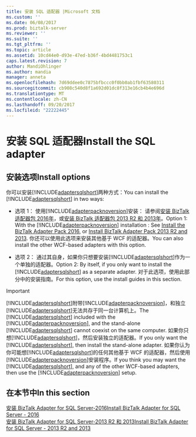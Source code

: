 ```yaml
---
title: 安装 SQL 适配器 |Microsoft 文档
ms.custom: ''
ms.date: 06/08/2017
ms.prod: biztalk-server
ms.reviewer: ''
ms.suite: ''
ms.tgt_pltfrm: ''
ms.topic: article
ms.assetid: 10cd44e0-d93e-47ed-b36f-4bd4481753c1
caps.latest.revision: 7
author: MandiOhlinger
ms.author: mandia
manager: anneta
ms.openlocfilehash: 7d69ddee0c7875bfbccc0f0bb0ab1fbf63580311
ms.sourcegitcommit: cb908c540d8f1a692d01dc8f313e16cb4b4e696d
ms.translationtype: MT
ms.contentlocale: zh-CN
ms.lasthandoff: 09/20/2017
ms.locfileid: "22222445"
---
```

# <a name="install-the-sql-adapter"></a><span data-ttu-id="cd589-102">安装 SQL 适配器</span><span class="sxs-lookup"><span data-stu-id="cd589-102">Install the SQL adapter</span></span>
## <a name="install-options"></a><span data-ttu-id="cd589-103">安装选项</span><span class="sxs-lookup"><span data-stu-id="cd589-103">Install options</span></span>
<span data-ttu-id="cd589-104">你可以安装[!INCLUDE[adaptersqlshort](../../includes/adaptersqlshort-md.md)]两种方式：</span><span class="sxs-lookup"><span data-stu-id="cd589-104">You can install the [!INCLUDE[adaptersqlshort](../../includes/adaptersqlshort-md.md)] in two ways:</span></span>

* <span data-ttu-id="cd589-105">选项 1： 使用[!INCLUDE[adapterpacknoversion](../../includes/adapterpacknoversion-md.md)]安装： 请参阅[安装 BizTalk 适配器包 2016年](../../adapters-and-accelerators/install-the-biztalk-adapter-pack-2016.md)，或[安装 BizTalk 适配器包 2013 R2 和 2013年](../../adapters-and-accelerators/install-biztalk-adapter-pack-2013-r2-and-2013.md)。</span><span class="sxs-lookup"><span data-stu-id="cd589-105">Option 1: With the [!INCLUDE[adapterpacknoversion](../../includes/adapterpacknoversion-md.md)] installation : See [Install the BizTalk Adapter Pack 2016](../../adapters-and-accelerators/install-the-biztalk-adapter-pack-2016.md), or [Install BizTalk Adapter Pack 2013 R2 and 2013](../../adapters-and-accelerators/install-biztalk-adapter-pack-2013-r2-and-2013.md).</span></span> <span data-ttu-id="cd589-106">你还可以使用此选项来安装其他基于 WCF 的适配器。</span><span class="sxs-lookup"><span data-stu-id="cd589-106">You can also install the other WCF-based adapters with this option.</span></span>
  
* <span data-ttu-id="cd589-107">选项 2： 通过其自身，如果你只想要安装[!INCLUDE[adaptersqlshort](../../includes/adaptersqlshort-md.md)]作为一个单独的适配器。</span><span class="sxs-lookup"><span data-stu-id="cd589-107">Option 2: By itself, if you only want to install the [!INCLUDE[adaptersqlshort](../../includes/adaptersqlshort-md.md)] as a separate adapter.</span></span> <span data-ttu-id="cd589-108">对于此选项，使用此部分中的安装指南。</span><span class="sxs-lookup"><span data-stu-id="cd589-108">For this option, use the install guides in this section.</span></span>
  
> [!IMPORTANT]
>  <span data-ttu-id="cd589-109">[!INCLUDE[adaptersqlshort](../../includes/adaptersqlshort-md.md)]附带[!INCLUDE[adapterpacknoversion](../../includes/adapterpacknoversion-md.md)]，和独立[!INCLUDE[adaptersqlshort](../../includes/adaptersqlshort-md.md)]无法共存于同一台计算机上。</span><span class="sxs-lookup"><span data-stu-id="cd589-109">The [!INCLUDE[adaptersqlshort](../../includes/adaptersqlshort-md.md)] included with the  [!INCLUDE[adapterpacknoversion](../../includes/adapterpacknoversion-md.md)], and the stand-alone [!INCLUDE[adaptersqlshort](../../includes/adaptersqlshort-md.md)] cannot coexist on the same computer.</span></span>  <span data-ttu-id="cd589-110">如果你只想[!INCLUDE[adaptersqlshort](../../includes/adaptersqlshort-md.md)]，然后安装独立的适配器。</span><span class="sxs-lookup"><span data-stu-id="cd589-110">If you only want the [!INCLUDE[adaptersqlshort](../../includes/adaptersqlshort-md.md)], then install the stand-alone adapter.</span></span> <span data-ttu-id="cd589-111">如果你认为你可能想[!INCLUDE[adaptersqlshort](../../includes/adaptersqlshort-md.md)]的任何其他基于 WCF 的适配器，然后使用[!INCLUDE[adapterpacknoversion](../../includes/adapterpacknoversion-md.md)]安装程序。</span><span class="sxs-lookup"><span data-stu-id="cd589-111">If you think you may want the [!INCLUDE[adaptersqlshort](../../includes/adaptersqlshort-md.md)], and any of the other WCF-based adapters, then use the [!INCLUDE[adapterpacknoversion](../../includes/adapterpacknoversion-md.md)] setup.</span></span> 
  
## <a name="in-this-section"></a><span data-ttu-id="cd589-112">在本节中</span><span class="sxs-lookup"><span data-stu-id="cd589-112">In this section</span></span>
[<span data-ttu-id="cd589-113">安装 BizTalk Adapter for SQL Server-2016</span><span class="sxs-lookup"><span data-stu-id="cd589-113">Install BizTalk Adapter for SQL Server - 2016</span></span>](../../adapters-and-accelerators/adapter-sql/install-microsoft-biztalk-adapter-for-sql-server-2016.md)  
[<span data-ttu-id="cd589-114">安装 BizTalk Adapter for SQL Server-2013 R2 和 2013</span><span class="sxs-lookup"><span data-stu-id="cd589-114">Install BizTalk Adapter for SQL Server - 2013 R2 and 2013</span></span>](../../adapters-and-accelerators/adapter-sql/install-microsoft-biztalk-adapter-for-sql-server-2013-r2-and-2013.md)
